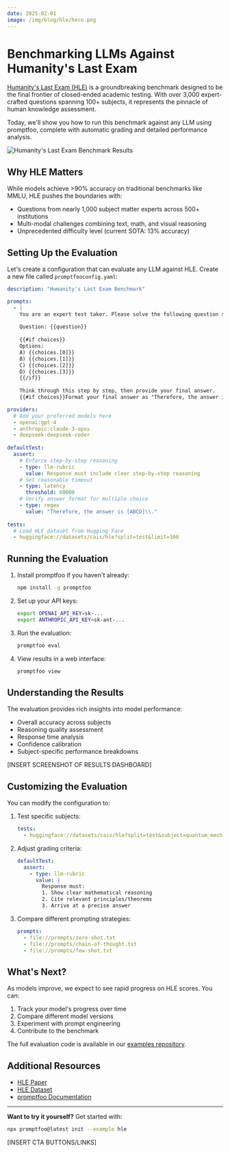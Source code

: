 ```yaml
---
date: 2025-02-01
image: /img/blog/hle/hero.png
---
```


# Benchmarking LLMs Against Humanity's Last Exam

[Humanity's Last Exam (HLE)](https://arxiv.org/abs/2501.14249) is a groundbreaking benchmark designed to be the final frontier of closed-ended academic testing. With over 3,000 expert-crafted questions spanning 100+ subjects, it represents the pinnacle of human knowledge assessment.

Today, we'll show you how to run this benchmark against any LLM using promptfoo, complete with automatic grading and detailed performance analysis.

![Humanity's Last Exam Benchmark Results](/img/blog/hle/results.png)

<!-- truncate -->

## Why HLE Matters

While models achieve >90% accuracy on traditional benchmarks like MMLU, HLE pushes the boundaries with:

- Questions from nearly 1,000 subject matter experts across 500+ institutions
- Multi-modal challenges combining text, math, and visual reasoning
- Unprecedented difficulty level (current SOTA: 13% accuracy)

## Setting Up the Evaluation

Let's create a configuration that can evaluate any LLM against HLE. Create a new file called `promptfooconfig.yaml`:

```yaml
description: "Humanity's Last Exam Benchmark"

prompts:
  - |
    You are an expert test taker. Please solve the following question step by step.
    
    Question: {{question}}
    
    {{#if choices}}
    Options:
    A) {{choices.[0]}}
    B) {{choices.[1]}}
    C) {{choices.[2]}}
    D) {{choices.[3]}}
    {{/if}}
    
    Think through this step by step, then provide your final answer.
    {{#if choices}}Format your final answer as "Therefore, the answer is A/B/C/D."{{/if}}

providers:
  # Add your preferred models here
  - openai:gpt-4
  - anthropic:claude-3-opus
  - deepseek:deepseek-coder
  
defaultTest:
  assert:
    # Enforce step-by-step reasoning
    - type: llm-rubric
      value: Response must include clear step-by-step reasoning
    # Set reasonable timeout
    - type: latency
      threshold: 60000
    # Verify answer format for multiple choice
    - type: regex
      value: "Therefore, the answer is [ABCD]\\."
      
tests:
  # Load HLE dataset from Hugging Face
  - huggingface://datasets/cais/hle?split=test&limit=100
```

## Running the Evaluation

1. Install promptfoo if you haven't already:
   ```bash
   npm install -g promptfoo
   ```

2. Set up your API keys:
   ```bash
   export OPENAI_API_KEY=sk-...
   export ANTHROPIC_API_KEY=sk-ant-...
   ```

3. Run the evaluation:
   ```bash
   promptfoo eval
   ```

4. View results in a web interface:
   ```bash
   promptfoo view
   ```

## Understanding the Results

The evaluation provides rich insights into model performance:

- Overall accuracy across subjects
- Reasoning quality assessment
- Response time analysis
- Confidence calibration
- Subject-specific performance breakdowns

[INSERT SCREENSHOT OF RESULTS DASHBOARD]

## Customizing the Evaluation

You can modify the configuration to:

1. Test specific subjects:
   ```yaml
   tests:
     - huggingface://datasets/cais/hle?split=test&subject=quantum_mechanics
   ```

2. Adjust grading criteria:
   ```yaml
   defaultTest:
     assert:
       - type: llm-rubric
         value: |
           Response must:
           1. Show clear mathematical reasoning
           2. Cite relevant principles/theorems
           3. Arrive at a precise answer
   ```

3. Compare different prompting strategies:
   ```yaml
   prompts:
     - file://prompts/zero-shot.txt
     - file://prompts/chain-of-thought.txt
     - file://prompts/few-shot.txt
   ```

## What's Next?

As models improve, we expect to see rapid progress on HLE scores. You can:

1. Track your model's progress over time
2. Compare different model versions
3. Experiment with prompt engineering
4. Contribute to the benchmark

The full evaluation code is available in our [examples repository](https://github.com/promptfoo/promptfoo/tree/main/examples/hle).

## Additional Resources

- [HLE Paper](https://arxiv.org/abs/2501.14249)
- [HLE Dataset](https://huggingface.co/datasets/cais/hle)
- [promptfoo Documentation](https://promptfoo.dev/docs/getting-started)

---

**Want to try it yourself?** Get started with:

```bash
npx promptfoo@latest init --example hle
```

[INSERT CTA BUTTONS/LINKS] 